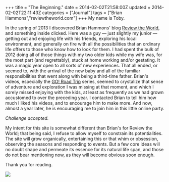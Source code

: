 +++
title = "The Beginning."
date = 2014-02-02T21:58:00Z
updated = 2014-02-02T22:11:43Z
categories = ["Journal"]
tags = ["Brian Hammons","reviewtheworld.com"]
+++
My name is Toby. 

In the spring of 2013 I discovered Brian Hammons' blog [Review the World](http://reviewtheworldblog.blogspot.com/), and something inside clicked. Here was a guy — just slightly my junior — getting out and enjoying life with his friends, exploring his local environment, and generally on fire with all the possibilities that an ordinary life offers to those who know how to look for them. I had spent the bulk of 2012 doing all of those things with my two older kids while my wife was, for the most part (and regrettably), stuck at home working and/or gestating. It was a magic year open to all sorts of new experiences. That all ended, or seemed to, with the arrival of the new baby and all of the familiar responsibilities that went along with being a third-time father. Brian's videos, especially the [GO! Road Trip](http://reviewtheworldblog.blogspot.com/search/label/Go%20Road%20Trip) series, seemed to crystalize that sense of adventure and exploration I was missing at that moment, and which I sorely missed enjoying with the kids, at least as frequently as we had grown accustomed to over the preceding year. I contacted Brian to tell him how much I liked his videos, and to encourage him to make more. And now, almost a year later, he is encouraging me to join him in this little online party. 

*Challenge accepted.*

My intent for this site is somewhat different than Brian's for Review the World; that being said, I refuse to allow myself to constrain its potentialities. The site will grow organically, entertaining this or that whim or obsession, observing the seasons and responding to events. But a few core ideas will no doubt shape and permeate its essence for its natural life span, and those do not bear mentioning now, as they will become obvious soon enough. 

Thank you for reading.  

![](http://1.bp.blogspot.com/-NINi6nq-3-4/Uu8zF8xolxI/AAAAAAAAAN0/zGt8pKEQQt0/s1600/photo.jpg)
